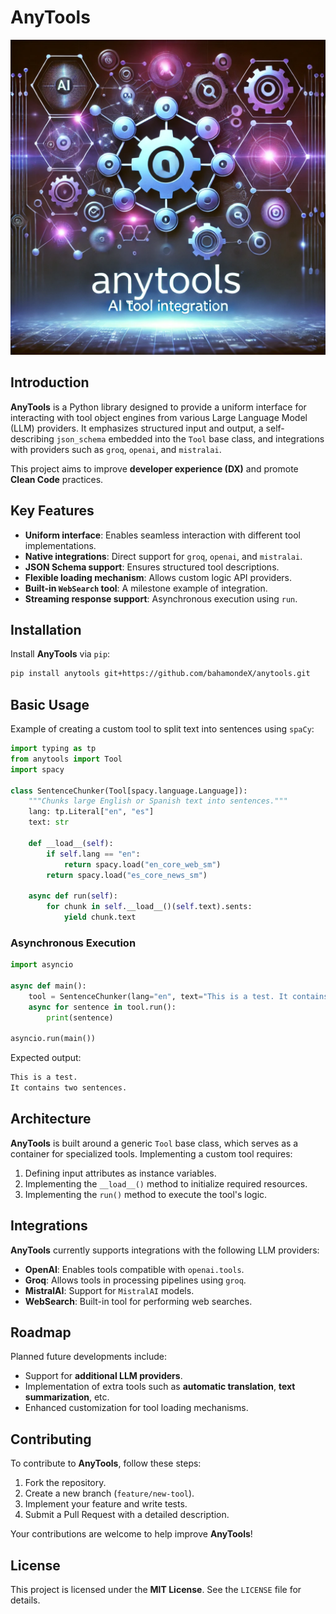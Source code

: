 # AnyTools

![Cover](/cover.webp)

## Introduction

**AnyTools** is a Python library designed to provide a uniform interface for interacting with tool object engines from various Large Language Model (LLM) providers. It emphasizes structured input and output, a self-describing `json_schema` embedded into the `Tool` base class, and integrations with providers such as `groq`, `openai`, and `mistralai`.

This project aims to improve **developer experience (DX)** and promote **Clean Code** practices.

## Key Features

- **Uniform interface**: Enables seamless interaction with different tool implementations.
- **Native integrations**: Direct support for `groq`, `openai`, and `mistralai`.
- **JSON Schema support**: Ensures structured tool descriptions.
- **Flexible loading mechanism**: Allows custom logic API providers.
- **Built-in `WebSearch` tool**: A milestone example of integration.
- **Streaming response support**: Asynchronous execution using `run`.

## Installation

Install **AnyTools** via `pip`:

```sh
pip install anytools git+https://github.com/bahamondeX/anytools.git
```

## Basic Usage

Example of creating a custom tool to split text into sentences using `spaCy`:

```python
import typing as tp
from anytools import Tool
import spacy

class SentenceChunker(Tool[spacy.language.Language]):
    """Chunks large English or Spanish text into sentences."""
    lang: tp.Literal["en", "es"]
    text: str

    def __load__(self):
        if self.lang == "en":
            return spacy.load("en_core_web_sm")
        return spacy.load("es_core_news_sm")

    async def run(self):
        for chunk in self.__load__()(self.text).sents:
            yield chunk.text
```

### Asynchronous Execution

```python
import asyncio

async def main():
    tool = SentenceChunker(lang="en", text="This is a test. It contains two sentences.")
    async for sentence in tool.run():
        print(sentence)

asyncio.run(main())
```

Expected output:
```sh
This is a test.
It contains two sentences.
```

## Architecture

**AnyTools** is built around a generic `Tool` base class, which serves as a container for specialized tools. Implementing a custom tool requires:

1. Defining input attributes as instance variables.
2. Implementing the `__load__()` method to initialize required resources.
3. Implementing the `run()` method to execute the tool's logic.

## Integrations

**AnyTools** currently supports integrations with the following LLM providers:

- **OpenAI**: Enables tools compatible with `openai.tools`.
- **Groq**: Allows tools in processing pipelines using `groq`.
- **MistralAI**: Support for `MistralAI` models.
- **WebSearch**: Built-in tool for performing web searches.

## Roadmap

Planned future developments include:
- Support for **additional LLM providers**.
- Implementation of extra tools such as **automatic translation**, **text summarization**, etc.
- Enhanced customization for tool loading mechanisms.

## Contributing

To contribute to **AnyTools**, follow these steps:

1. Fork the repository.
2. Create a new branch (`feature/new-tool`).
3. Implement your feature and write tests.
4. Submit a Pull Request with a detailed description.

Your contributions are welcome to help improve **AnyTools**!

## License

This project is licensed under the **MIT License**. See the `LICENSE` file for details.

